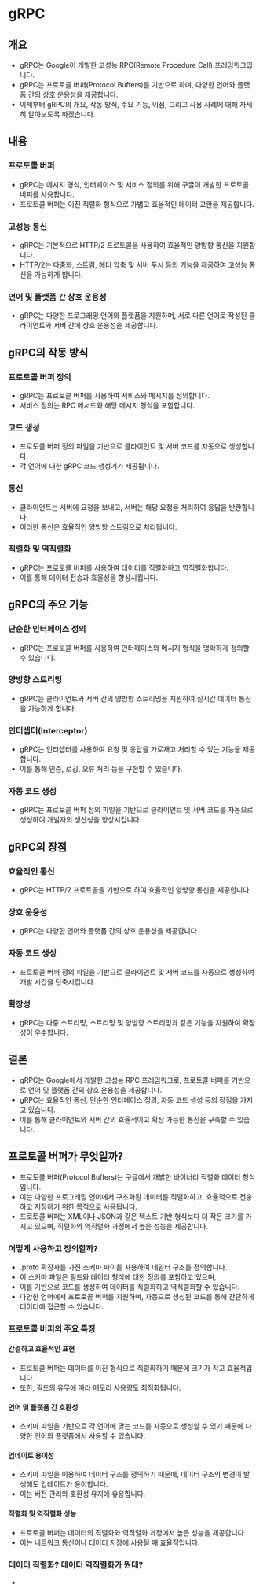 
# gRPC

## 개요
- gRPC는 Google이 개발한 고성능 RPC(Remote Procedure Call) 프레임워크입니다. 
- gRPC는 프로토콜 버퍼(Protocol Buffers)를 기반으로 하며, 다양한 언어와 플랫폼 간의 상호 운용성을 제공합니다. 
- 이제부터 gRPC의 개요, 작동 방식, 주요 기능, 이점, 그리고 사용 사례에 대해 자세히 알아보도록 하겠습니다.

## 내용
### 프로토콜 버퍼
- gRPC는 메시지 형식, 인터페이스 및 서비스 정의를 위해 구글이 개발한 프로토콜 버퍼를 사용합니다. 
- 프로토콜 버퍼는 이진 직렬화 형식으로 가볍고 효율적인 데이터 교환을 제공합니다.

### 고성능 통신
- gRPC는 기본적으로 HTTP/2 프로토콜을 사용하여 효율적인 양방향 통신을 지원합니다. 
- HTTP/2는 다중화, 스트림, 헤더 압축 및 서버 푸시 등의 기능을 제공하여 고성능 통신을 가능하게 합니다.

### 언어 및 플랫폼 간 상호 운용성
- gRPC는 다양한 프로그래밍 언어와 플랫폼을 지원하며, 서로 다른 언어로 작성된 클라이언트와 서버 간에 상호 운용성을 제공합니다.

## gRPC의 작동 방식
### 프로토콜 버퍼 정의
- gRPC는 프로토콜 버퍼를 사용하여 서비스와 메시지를 정의합니다. 
- 서비스 정의는 RPC 메서드와 해당 메시지 형식을 포함합니다.

### 코드 생성
- 프로토콜 버퍼 정의 파일을 기반으로 클라이언트 및 서버 코드를 자동으로 생성합니다.
- 각 언어에 대한 gRPC 코드 생성기가 제공됩니다.

### 통신
- 클라이언트는 서버에 요청을 보내고, 서버는 해당 요청을 처리하여 응답을 반환합니다.
- 이러한 통신은 효율적인 양방향 스트림으로 처리됩니다.

### 직렬화 및 역직렬화
- gRPC는 프로토콜 버퍼를 사용하여 데이터를 직렬화하고 역직렬화합니다. 
- 이를 통해 데이터 전송과 효율성을 향상시킵니다.

## gRPC의 주요 기능
### 단순한 인터페이스 정의
- gRPC는 프로토콜 버퍼를 사용하여 인터페이스와 메시지 형식을 명확하게 정의할 수 있습니다.

### 양방향 스트리밍
- gRPC는 클라이언트와 서버 간의 양방향 스트리밍을 지원하여 실시간 데이터 통신을 가능하게 합니다.

### 인터셉터(Interceptor)
- gRPC는 인터셉터를 사용하여 요청 및 응답을 가로채고 처리할 수 있는 기능을 제공합니다.
- 이를 통해 인증, 로깅, 오류 처리 등을 구현할 수 있습니다.

### 자동 코드 생성
- gRPC는 프로토콜 버퍼 정의 파일을 기반으로 클라이언트 및 서버 코드를 자동으로 생성하여 개발자의 생산성을 향상시킵니다.

## gRPC의 장점
### 효율적인 통신
- gRPC는 HTTP/2 프로토콜을 기반으로 하여 효율적인 양방향 통신을 제공합니다.

### 상호 운용성
- gRPC는 다양한 언어와 플랫폼 간의 상호 운용성을 제공합니다.

### 자동 코드 생성
- 프로토콜 버퍼 정의 파일을 기반으로 클라이언트 및 서버 코드를 자동으로 생성하여 개발 시간을 단축시킵니다.

### 확장성
- gRPC는 다중 스트리밍, 스트리밍 및 양방향 스트리밍과 같은 기능을 지원하여 확장성이 우수합니다.

## 결론
- gRPC는 Google에서 개발한 고성능 RPC 프레임워크로, 프로토콜 버퍼를 기반으로 언어 및 플랫폼 간의 상호 운용성을 제공합니다. 
- gRPC는 효율적인 통신, 단순한 인터페이스 정의, 자동 코드 생성 등의 장점을 가지고 있습니다.
- 이를 통해 클라이언트와 서버 간의 효율적이고 확장 가능한 통신을 구축할 수 있습니다.


## 프로토콜 버퍼가 무엇일까?
- 프로토콜 버퍼(Protocol Buffers)는 구글에서 개밣한 바이너리 직렬화 데이터 형식입니다.
- 이는 다양한 프로그래밍 언어에서 구조화된 데이터를 직렬화하고, 효율적으로 전송하고 저장하기 위한 목적으로 사용됩니다.
- 프로토콜 버퍼는 XML이나 JSON과 같은 텍스트 기반 형식보다 더 작은 크기를 가지고 있으며, 직렬화와 역직렬화 과정에서 높은 성능을 제공합니다.


### 어떻게 사용하고 정의할까?
- .proto 확장자를 가진 스키마 파이를 사용하여 데잍터 구조를 정의합니다.
- 이 스키마 파일은 필드와 데이터 형식에 대한 정의를 포함하고 있으며,
- 이를 기반으로 코드를 생성하여 데이터를 직렬화하고 역직렬화할 수 있습니다.
- 다양한 언어에서 프로토콜 버퍼를 지원하며, 자동으로 생성된 코드를 통해 간단하게 데이터에 접근할 수 있습니다.


### 프로토콜 버퍼의 주요 특징
#### 간결하고 효율적인 표현
- 프로토콜 버퍼는 데이터를 이진 형식으로 직렬화하기 때문에 크기가 작고 효율적입니다. 
- 또한, 필드의 유무에 따라 메모리 사용량도 최적화됩니다.

#### 언어 및 플랫폼 간 호환성
- 스키마 파일을 기반으로 각 언어에 맞는 코드를 자동으로 생성할 수 있기 때문에 다양한 언어와 플랫폼에서 사용할 수 있습니다.

#### 업데이트 용이성
- 스키마 파일을 이용하여 데이터 구조를 정의하기 때문에, 데이터 구조의 변경이 발생해도 업데이트가 용이합니다.
- 이는 버전 관리와 호환성 유지에 유용합니다.

#### 직렬화 및 역직렬화 성능
- 프로토콜 버퍼는 데이터의 직렬화와 역직렬화 과정에서 높은 성능을 제공합니다.
- 이는 네트워크 통신이나 데이터 저장에 사용될 때 효율적입니다.


### 데이터 직렬화? 데이터 역직렬화가 뭔데?
- 
